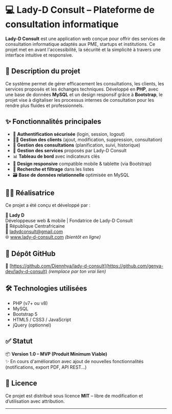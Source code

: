 # 💻 Lady-D Consult – Plateforme de consultation informatique

**Lady-D Consult** est une application web conçue pour offrir des services de consultation informatique adaptés aux PME, startups et institutions. Ce projet met en avant l'accessibilité, la sécurité et la simplicité à travers une interface intuitive et responsive.

## 📌 Description du projet

Ce système permet de gérer efficacement les consultations, les clients, les services proposés et les échanges techniques. Développé en **PHP**, avec une base de données **MySQL** et un design responsif grâce à **Bootstrap**, le projet vise à digitaliser les processus internes de consultation pour les rendre plus fluides et professionnels.

## ✨ Fonctionnalités principales

- 🔐 **Authentification sécurisée** (login, session, logout)
- 👩‍💼 **Gestion des clients** (ajout, modification, suppression, consultation)
- 📅 **Gestion des consultations** (planification, suivi, historique)
- 🧾 **Gestion des services** proposés par Lady-D Consult
- 📊 **Tableau de bord** avec indicateurs clés
- 📱 **Design responsive** compatible mobile & tablette (via Bootstrap)
- 🔎 **Recherche et filtrage** dans les listes
- 🗃️ **Base de données relationnelle** optimisée en MySQL

## 👩‍💻 Réalisatrice

Ce projet a été conçu et développé par :

**👤 Lady D**  
Développeuse web & mobile | Fondatrice de Lady-D Consult  
📍 République Centrafricaine  
📧 ladydconsult@gmail.com  
🌐 www.lady-d-consult.com *(bientôt en ligne)*

## 📂 Dépôt GitHub

🔗 [https://github.com/Djennhya/lady-d-consult](https://github.com/genya-dev/lady-d-consult) *(remplace par ton vrai lien)*

## 🛠️ Technologies utilisées

- PHP (v7+ ou v8)
- MySQL
- Bootstrap 5
- HTML5 / CSS3 / JavaScript
- jQuery (optionnel)

## ✅ Statut

📦 **Version 1.0 – MVP (Produit Minimum Viable)**  
✨ En cours d'amélioration avec ajout de nouvelles fonctionnalités (notifications, export PDF, API REST...)

## 📃 Licence

Ce projet est distribué sous licence **MIT** – libre de modification et d’utilisation avec attribution.

---


